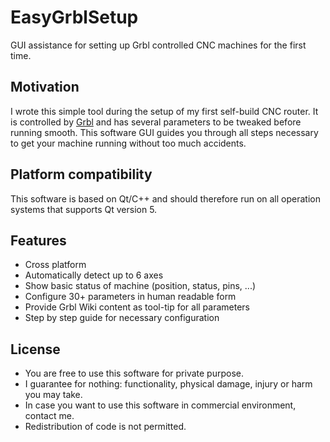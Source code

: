 # EasyGrblSetup
GUI assistance for setting up Grbl controlled CNC machines for the first time.

## Motivation
I wrote this simple tool during the setup of my first self-build CNC router.
It is controlled by [Grbl](https://github.com/gnea/grbl/wiki) and has several parameters to be tweaked before running smooth.
This software GUI guides you through all steps necessary to get your machine running without too much accidents.


## Platform compatibility
This software is based on Qt/C++ and should therefore run on all operation systems that supports Qt version 5.


## Features
* Cross platform
* Automatically detect up to 6 axes
* Show basic status of machine (position, status, pins, ...)
* Configure 30+ parameters in human readable form
* Provide Grbl Wiki content as tool-tip for all parameters
* Step by step guide for necessary configuration


## License
* You are free to use this software for private purpose.
* I guarantee for nothing: functionality, physical damage, injury or harm you may take.
* In case you want to use this software in commercial environment, contact me.
* Redistribution of code is not permitted.
